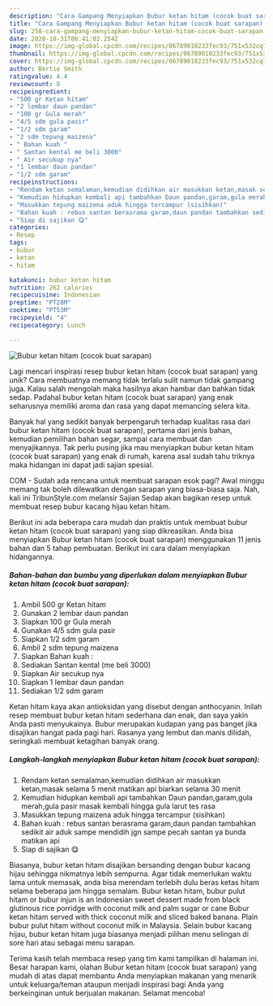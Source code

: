 ```yaml
---
description: "Cara Gampang Menyiapkan Bubur ketan hitam (cocok buat sarapan) Anti Gagal"
title: "Cara Gampang Menyiapkan Bubur ketan hitam (cocok buat sarapan) Anti Gagal"
slug: 258-cara-gampang-menyiapkan-bubur-ketan-hitam-cocok-buat-sarapan-anti-gagal
date: 2020-10-31T06:41:03.254Z
image: https://img-global.cpcdn.com/recipes/06789010233fec93/751x532cq70/bubur-ketan-hitam-cocok-buat-sarapan-foto-resep-utama.jpg
thumbnail: https://img-global.cpcdn.com/recipes/06789010233fec93/751x532cq70/bubur-ketan-hitam-cocok-buat-sarapan-foto-resep-utama.jpg
cover: https://img-global.cpcdn.com/recipes/06789010233fec93/751x532cq70/bubur-ketan-hitam-cocok-buat-sarapan-foto-resep-utama.jpg
author: Bertie Smith
ratingvalue: 4.4
reviewcount: 8
recipeingredient:
- "500 gr Ketan hitam"
- "2 lembar daun pandan"
- "100 gr Gula merah"
- "4/5 sdm gula pasir"
- "1/2 sdm garam"
- "2 sdm tepung maizena"
- " Bahan kuah "
- " Santan kental me beli 3000"
- " Air secukup nya"
- "1 lembar daun pandan"
- "1/2 sdm garam"
recipeinstructions:
- "Rendam ketan semalaman,kemudian didihkan air masukkan ketan,masak selama 5 menit matikan api biarkan selama 30 menit"
- "Kemudian hidupkan kembali api tambahkan Daun pandan,garam,gula merah,gula pasir masak kembali hingga gula larut tes rasa"
- "Masukkan tepung maizena aduk hingga tercampur (sisihkan)"
- "Bahan kuah : rebus santan berasrama garam,daun pandan tambahkan sedikit air aduk sampe mendidih jgn sampe pecah santan ya bunda matikan api"
- "Siap di sajikan 😋"
categories:
- Resep
tags:
- bubur
- ketan
- hitam

katakunci: bubur ketan hitam 
nutrition: 262 calories
recipecuisine: Indonesian
preptime: "PT28M"
cooktime: "PT53M"
recipeyield: "4"
recipecategory: Lunch

---
```



![Bubur ketan hitam (cocok buat sarapan)](https://img-global.cpcdn.com/recipes/06789010233fec93/751x532cq70/bubur-ketan-hitam-cocok-buat-sarapan-foto-resep-utama.jpg)

Lagi mencari inspirasi resep bubur ketan hitam (cocok buat sarapan) yang unik? Cara membuatnya memang tidak terlalu sulit namun tidak gampang juga. Kalau salah mengolah maka hasilnya akan hambar dan bahkan tidak sedap. Padahal bubur ketan hitam (cocok buat sarapan) yang enak seharusnya memiliki aroma dan rasa yang dapat memancing selera kita.

Banyak hal yang sedikit banyak berpengaruh terhadap kualitas rasa dari bubur ketan hitam (cocok buat sarapan), pertama dari jenis bahan, kemudian pemilihan bahan segar, sampai cara membuat dan menyajikannya. Tak perlu pusing jika mau menyiapkan bubur ketan hitam (cocok buat sarapan) yang enak di rumah, karena asal sudah tahu triknya maka hidangan ini dapat jadi sajian spesial.

COM - Sudah ada rencana untuk membuat sarapan esok pagi? Awal minggu memang tak boleh dilewatkan dengan sarapan yang biasa-biasa saja. Nah, kali ini TribunStyle.com melansir Sajian Sedap akan bagikan resep untuk membuat resep bubur kacang hijau ketan hitam.


Berikut ini ada beberapa cara mudah dan praktis untuk membuat bubur ketan hitam (cocok buat sarapan) yang siap dikreasikan. Anda bisa menyiapkan Bubur ketan hitam (cocok buat sarapan) menggunakan 11 jenis bahan dan 5 tahap pembuatan. Berikut ini cara dalam menyiapkan hidangannya.

<!--inarticleads1-->

##### Bahan-bahan dan bumbu yang diperlukan dalam menyiapkan Bubur ketan hitam (cocok buat sarapan):

1. Ambil 500 gr Ketan hitam
1. Gunakan 2 lembar daun pandan
1. Siapkan 100 gr Gula merah
1. Gunakan 4/5 sdm gula pasir
1. Siapkan 1/2 sdm garam
1. Ambil 2 sdm tepung maizena
1. Siapkan  Bahan kuah :
1. Sediakan  Santan kental (me beli 3000)
1. Siapkan  Air secukup nya
1. Siapkan 1 lembar daun pandan
1. Sediakan 1/2 sdm garam


Ketan hitam kaya akan antioksidan yang disebut dengan anthocyanin. Inilah resep membuat bubur ketan hitam sederhana dan enak, dan saya yakin Anda pasti menyukainya. Bubur merupakan kudapan yang pas banget jika disajikan hangat pada pagi hari. Rasanya yang lembut dan manis dilidah, seringkali membuat ketagihan banyak orang. 

<!--inarticleads2-->

##### Langkah-langkah menyiapkan Bubur ketan hitam (cocok buat sarapan):

1. Rendam ketan semalaman,kemudian didihkan air masukkan ketan,masak selama 5 menit matikan api biarkan selama 30 menit
1. Kemudian hidupkan kembali api tambahkan Daun pandan,garam,gula merah,gula pasir masak kembali hingga gula larut tes rasa
1. Masukkan tepung maizena aduk hingga tercampur (sisihkan)
1. Bahan kuah : rebus santan berasrama garam,daun pandan tambahkan sedikit air aduk sampe mendidih jgn sampe pecah santan ya bunda matikan api
1. Siap di sajikan 😋


Biasanya, bubur ketan hitam disajikan bersanding dengan bubur kacang hijau sehingga nikmatnya lebih sempurna. Agar tidak memerlukan waktu lama untuk memasak, anda bisa merendam terlebih dulu beras ketas hitam selama beberapa jam hingga semalam. Bubur ketan hitam, bubur pulut hitam or bubur injun is an Indonesian sweet dessert made from black glutinous rice porridge with coconut milk and palm sugar or cane Bubur ketan hitam served with thick coconut milk and sliced baked banana. Plain bubur pulut hitam without coconut milk in Malaysia. Selain bubur kacang hijau, bubur ketan hitam juga biasanya menjadi pilihan menu selingan di sore hari atau sebagai menu sarapan. 

Terima kasih telah membaca resep yang tim kami tampilkan di halaman ini. Besar harapan kami, olahan Bubur ketan hitam (cocok buat sarapan) yang mudah di atas dapat membantu Anda menyiapkan makanan yang menarik untuk keluarga/teman ataupun menjadi inspirasi bagi Anda yang berkeinginan untuk berjualan makanan. Selamat mencoba!
